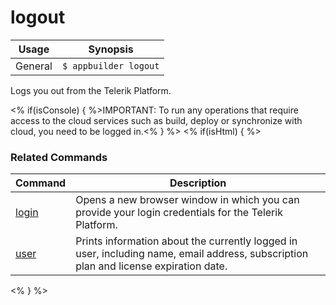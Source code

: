 logout
==========

Usage | Synopsis
------|-------
General | `$ appbuilder logout`

Logs you out from the Telerik Platform.

<% if(isConsole) { %>IMPORTANT: To run any operations that require access to the cloud services such as build, deploy or synchronize with cloud, you need to be logged in.<% } %>
<% if(isHtml) { %> 
### Related Commands

Command | Description
----------|----------
[login](login.html) | Opens a new browser window in which you can provide your login credentials for the Telerik Platform.
[user](user.html) | Prints information about the currently logged in user, including name, email address, subscription plan and license expiration date.
<% } %>